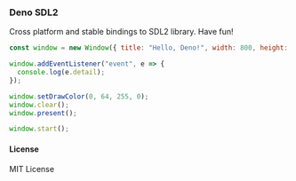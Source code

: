 ### Deno SDL2

Cross platform and stable bindings to SDL2 library. Have fun!

```javascript
const window = new Window({ title: "Hello, Deno!", width: 800, height: 400 });

window.addEventListener("event", e => {  
  console.log(e.detail);
});

window.setDrawColor(0, 64, 255, 0);
window.clear();
window.present();

window.start();
```

#### License

MIT License